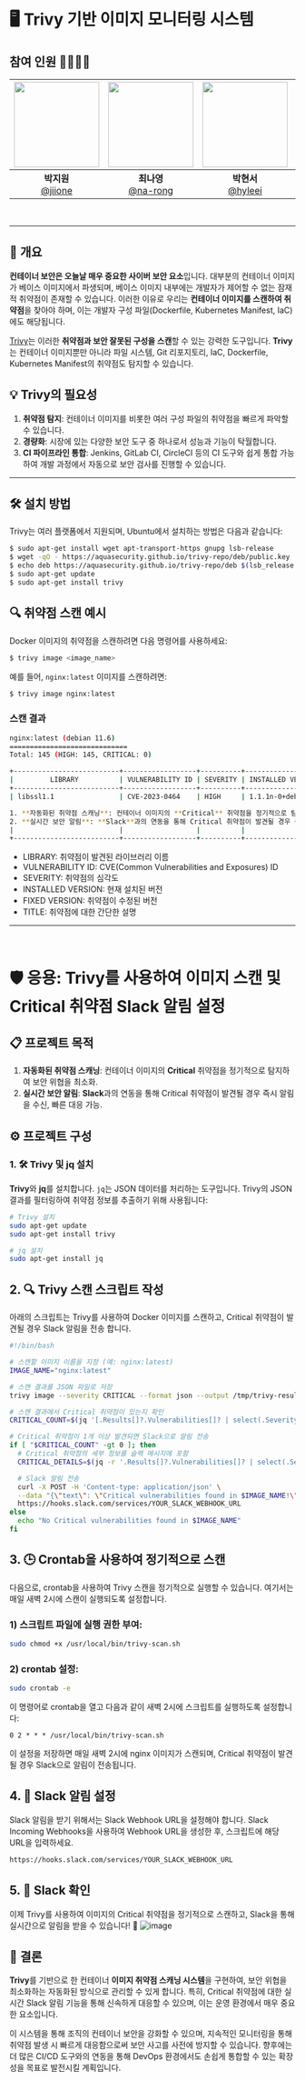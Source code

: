 # 🖥 Trivy 기반 이미지 모니터링 시스템

## 참여 인원 👨‍👨‍👧‍👧
| <img src="https://avatars.githubusercontent.com/u/83341978?v=4" width="150" height="150"/> | <img src="https://avatars.githubusercontent.com/u/129728196?v=4" width="150" height="150"/> | <img src="https://avatars.githubusercontent.com/u/104816148?v=4" width="150" height="150"/> | <img src="https://avatars.githubusercontent.com/u/86452494?v=4" width="150" height="150"/> |
|:-------------------------------------------------------------------------------------------:|:------------------------------------------------------------------------------------------:|:-------------------------------------------------------------------------------------------:|:------------------------------------------------------------------------------------------:|
|                     **박지원** <br/>[@jiione](https://github.com/jiione)                     |                      **최나영**<br/>[@na-rong](https://github.com/na-rong)                      |                     **박현서**<br/>[@hyleei](https://github.com/hyleei)                      |                 **백승지** <br/>[@seungji2001](https://github.com/seungji2001)                 |                         |
<br>

--- 

## 📝 개요
**컨테이너 보안은 오늘날 매우 중요한 사이버 보안 요소**입니다. 대부분의 컨테이너 이미지가 베이스 이미지에서 파생되며, 베이스 이미지 내부에는 개발자가 제어할 수 없는 잠재적 취약점이 존재할 수 있습니다. 이러한 이유로 우리는 **컨테이너 이미지를 스캔하여 취약점**을 찾아야 하며, 이는 개발자 구성 파일(Dockerfile, Kubernetes Manifest, IaC)에도 해당됩니다.

[Trivy](https://github.com/aquasecurity/trivy)는 이러한 **취약점과 보안 잘못된 구성을 스캔**할 수 있는 강력한 도구입니다. **Trivy**는 컨테이너 이미지뿐만 아니라 파일 시스템, Git 리포지토리, IaC, Dockerfile, Kubernetes Manifest의 취약점도 탐지할 수 있습니다.


## 💡 Trivy의 필요성
1. **취약점 탐지**: 컨테이너 이미지를 비롯한 여러 구성 파일의 취약점을 빠르게 파악할 수 있습니다.
2. **경량화**: 시장에 있는 다양한 보안 도구 중 하나로서 성능과 기능이 탁월합니다.
3. **CI 파이프라인 통합**: Jenkins, GitLab CI, CircleCI 등의 CI 도구와 쉽게 통합 가능하여 개발 과정에서 자동으로 보안 검사를 진행할 수 있습니다.

--- 

## 🛠️ 설치 방법
Trivy는 여러 플랫폼에서 지원되며, Ubuntu에서 설치하는 방법은 다음과 같습니다:

```bash
$ sudo apt-get install wget apt-transport-https gnupg lsb-release
$ wget -qO - https://aquasecurity.github.io/trivy-repo/deb/public.key | sudo apt-key add -
$ echo deb https://aquasecurity.github.io/trivy-repo/deb $(lsb_release -sc) main | sudo tee -a /etc/apt/sources.list.d/trivy.list
$ sudo apt-get update
$ sudo apt-get install trivy
```

## 🔍 취약점 스캔 예시
Docker 이미지의 취약점을 스캔하려면 다음 명령어를 사용하세요:

```bash
$ trivy image <image_name>
```

예를 들어, `nginx:latest` 이미지를 스캔하려면:

```bash
$ trivy image nginx:latest
```
### 스캔 결과
```bash
nginx:latest (debian 11.6)
=============================
Total: 145 (HIGH: 145, CRITICAL: 0)

+--------------------------+------------------+----------+-------------------+----------------------+---------------------------------------+
|         LIBRARY          | VULNERABILITY ID | SEVERITY | INSTALLED VERSION |    FIXED VERSION     |                 TITLE                 |
+--------------------------+------------------+----------+-------------------+----------------------+---------------------------------------+
| libssl1.1                | CVE-2023-0464    | HIGH     | 1.1.1n-0+deb11u4  | 1.1.1n-0+deb11u4+exp | openssl: Denial of ## 📋 **프로젝트 목적**

1. **자동화된 취약점 스캐닝**: 컨테이너 이미지의 **Critical** 취약점을 정기적으로 탐지하여 보안 위협을 최소화.
2. **실시간 보안 알림**: **Slack**과의 연동을 통해 Critical 취약점이 발견될 경우 즉시 알림을 수신, 빠른 대응 가능.service           |
|                          |                  |          |                   |                      | vulnerability in DTLS                 |
+--------------------------+------------------+----------+-------------------+----------------------+---------------------------------------+
```
- LIBRARY: 취약점이 발견된 라이브러리 이름
- VULNERABILITY ID: CVE(Common Vulnerabilities and Exposures) ID
- SEVERITY: 취약점의 심각도
- INSTALLED VERSION: 현재 설치된 버전
- FIXED VERSION: 취약점이 수정된 버전
- TITLE: 취약점에 대한 간단한 설명

--- 
<br>

# 🛡️ 응용: Trivy를 사용하여 이미지 스캔 및 Critical 취약점 Slack 알림 설정

## 📋 **프로젝트 목적**

1. **자동화된 취약점 스캐닝**: 컨테이너 이미지의 **Critical** 취약점을 정기적으로 탐지하여 보안 위협을 최소화.
2. **실시간 보안 알림**: **Slack**과의 연동을 통해 Critical 취약점이 발견될 경우 즉시 알림을 수신, 빠른 대응 가능.

## ⚙️ **프로젝트 구성**

### 1. 🛠️ Trivy 및 jq 설치

 **Trivy**와 **jq**를 설치합니다.
`jq`는 JSON 데이터를 처리하는 도구입니다. Trivy의 JSON 결과를 필터링하여 취약점 정보를 추출하기 위해 사용됩니다:

```bash
# Trivy 설치
sudo apt-get update
sudo apt-get install trivy

# jq 설치
sudo apt-get install jq
```

## 2. 🔍 Trivy 스캔 스크립트 작성

아래의 스크립트는 Trivy를 사용하여 Docker 이미지를 스캔하고, Critical 취약점이 발견될 경우 Slack 알림을 전송 합니다.

```bash
#!/bin/bash

# 스캔할 이미지 이름을 지정 (예: nginx:latest)
IMAGE_NAME="nginx:latest"

# 스캔 결과를 JSON 파일로 저장
trivy image --severity CRITICAL --format json --output /tmp/trivy-result.json $IMAGE_NAME

# 스캔 결과에서 Critical 취약점이 있는지 확인
CRITICAL_COUNT=$(jq '[.Results[]?.Vulnerabilities[]? | select(.Severity == "CRITICAL")] | length' /tmp/trivy-result.json 2>/dev/null || echo 0)

# Critical 취약점이 1개 이상 발견되면 Slack으로 알림 전송
if [ "$CRITICAL_COUNT" -gt 0 ]; then
  # Critical 취약점의 세부 정보를 슬랙 메시지에 포함
  CRITICAL_DETAILS=$(jq -r '.Results[]?.Vulnerabilities[]? | select(.Severity == "CRITICAL") | "\(.VulnerabilityID): \(.Title)\nPackage: \(.PkgName) \(.InstalledVersion)\nDescription: \(.Description)\nSeverity: \(.Severity)\n"' /tmp/trivy-result.json 2>/dev/null || echo "No critical vulnerabilities found")

  # Slack 알림 전송
  curl -X POST -H 'Content-type: application/json' \
  --data "{\"text\": \"Critical vulnerabilities found in $IMAGE_NAME!\", \"attachments\": [{ \"title\": \"Trivy Scan Results\", \"text\": \"$CRITICAL_DETAILS\" }]}" \
  https://hooks.slack.com/services/YOUR_SLACK_WEBHOOK_URL
else
  echo "No Critical vulnerabilities found in $IMAGE_NAME"
fi
```

## 3. 🕒 Crontab을 사용하여 정기적으로 스캔
다음으로, crontab을 사용하여 Trivy 스캔을 정기적으로 실행할 수 있습니다. 여기서는 매일 새벽 2시에 스캔이 실행되도록 설정합니다.
### 1) 스크립트 파일에 실행 권한 부여:
```bash
sudo chmod +x /usr/local/bin/trivy-scan.sh
```
### 2) crontab 설정:
```bash
sudo crontab -e
```
이 명령어로 crontab을 열고 다음과 같이 새벽 2시에 스크립트를 실행하도록 설정합니다:
```
0 2 * * * /usr/local/bin/trivy-scan.sh
```
이 설정을 저장하면 매일 새벽 2시에 nginx
이미지가 스캔되며, Critical 취약점이 발견될 경우 Slack으로 알림이 전송됩니다.

## 4. 🔔 Slack 알림 설정
Slack 알림을 받기 위해서는 Slack Webhook URL을 설정해야 합니다. Slack Incoming Webhooks을 사용하여 Webhook URL을 생성한 후, 스크립트에 해당 URL을 입력하세요.
```bash
https://hooks.slack.com/services/YOUR_SLACK_WEBHOOK_URL
```
## 5. 🎉 Slack 확인
이제 Trivy를 사용하여 이미지의 Critical 취약점을 정기적으로 스캔하고, Slack을 통해 실시간으로 알림을 받을 수 있습니다! 🚀
![image](https://github.com/user-attachments/assets/dbee7e51-11b4-4aa5-a813-f83ef0754248)

## 📜 결론
**Trivy**를 기반으로 한 컨테이너 **이미지 취약점 스캐닝 시스템**을 구현하여, 보안 위협을 최소화하는 자동화된 방식으로 관리할 수 있게 합니다. 특히, Critical 취약점에 대한 실시간 Slack 알림 기능을 통해 신속하게 대응할 수 있으며, 이는 운영 환경에서 매우 중요한 요소입니다.

이 시스템을 통해 조직의 컨테이너 보안을 강화할 수 있으며, 지속적인 모니터링을 통해 취약점 발생 시 빠르게 대응함으로써 보안 사고를 사전에 방지할 수 있습니다. 향후에는 더 많은 CI/CD 도구와의 연동을 통해 DevOps 환경에서도 손쉽게 통합할 수 있는 확장성을 목표로 발전시킬 계획입니다.

